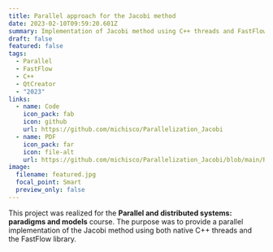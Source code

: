 ```yaml
---
title: Parallel approach for the Jacobi method
date: 2023-02-10T09:59:20.601Z
summary: Implementation of Jacobi method using C++ threads and FastFlow library
draft: false
featured: false
tags:
  - Parallel
  - FastFlow
  - C++
  - QtCreator
  - "2023"
links:
  - name: Code
    icon_pack: fab
    icon: github
    url: https://github.com/michisco/Parallelization_Jacobi
  - name: PDF
    icon_pack: far
    icon: file-alt
    url: https://github.com/michisco/Parallelization_Jacobi/blob/main/Report.pdf
image:
  filename: featured.jpg
  focal_point: Smart
  preview_only: false
---
```

This project was realized for the **Parallel and distributed systems: paradigms and models** course. The purpose was to provide a parallel implementation of the Jacobi method using both native C++ threads and the FastFlow library.